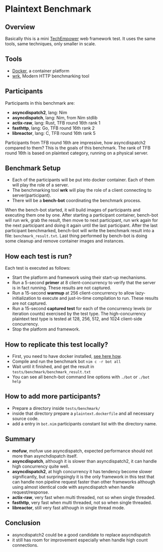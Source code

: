 # Plaintext Benchmark

## Overview
Basically this is a mini [TechEmpower](https://www.techempower.com/benchmarks/)
web framework test. It uses the same tools, same techniques, only smaller in scale.

## Tools
* [Docker](https://www.docker.com/), a container platform
* [wrk](https://github.com/wg/wrk), Modern HTTP benchmarking tool

## Participants
Participants in this benchmark are:
* __asyncdispatch2__, lang: Nim
* __asyncdispatch__, lang: Nim, from Nim stdlib
* __actix-raw__, lang: Rust, TFB round 16th rank 1
* __fasthttp__, lang: Go, TFB round 16th rank 2
* __libreactor__, lang: C, TFB round 16th rank 5

Participants from TFB round 16th are impressive, how asyncdispatch2 compared to them? This is the goals of this benchmark.
The rank of TFB round 16th is based on plaintext category, running on a physical server.

## Benchmark Setup

* Each of the participants will be put into docker container. Each of them will play the role of a server.
* The benchmarking tool __wrk__ will play the role of a client connecting to server(participant).
* There will be a __bench-bot__ coordinating the benchmark process.

When the bench-bot started, it will build images of participants and executing them one by one.
After starting a participant container, bench-bot will run wrk, grab the result,
then move to next participant, run wrk again for the next participant and doing it again until the last participant.
After the last participant benchmarked, bench-bot will write the benchmark result into a file: `benchmark_result.txt`.
Last thing performed by bench-bot is doing some cleanup and remove container images and instances.

## How each test is run?

Each test is executed as follows:
* Start the platform and framework using their start-up mechanisms.
* Run a 5-second __primer__ at 8 client-concurrency to verify that the server is in fact running. These results are not captured.
* Run a 15-second __warmup__ at 256 client-concurrency to allow lazy-initialization to execute and just-in-time compilation to run. These results are not captured.
* Run a 15-second __captured test__ for each of the concurrency levels (or iteration counts) exercised by the test type.
  The high-concurrency plaintext test type is tested at 128, 256, 512, and 1024 client-side concurrency.
* Stop the platform and framework.

## How to replicate this test locally?
* First, you need to have docker installed, [see here how](https://www.digitalocean.com/community/tutorials/how-to-install-and-use-docker-on-ubuntu-18-04).
* Compile and run the benchmark bot `nim c -r bot all`
* Wait until it finished, and get the result in `tests/benchmark/benchmark_result.txt`
* You can see all bench-bot command line options with `./bot` or `./bot help`

## How to add more participants?

* Prepare a directory inside `tests/benchmark/`
* inside that directory prepare a `plaintext.dockerfile` and all necessary source code.
* add a entry in `bot.nim` participants constant list with the directory name.

## Summary
* __mofuw__, mofuw use asyncdispatch, expected performance should not more than asynchdispatch itself.
* __asyncdispatch__, although it is slower than asyncdispatch2, it can handle high concurrency quite well.
* __asyncdispatch2__, at high concurrency it has tendency become slower significantly,
  but surpringsingly it is the only framework in this test that can handle non pipeline request faster than other
  frameworks although using almost identical code with asyncdispatch when handle request/response.
* __actix-raw__, very fast when multi threaded, not so when single threaded.
* __fasthttp__, very fast when multi threaded, not so when single threaded.
* __libreactor__, still very fast although in single thread mode.

## Conclusion
* asyncdispatch2 could be a good candidate to replace asycndispatch
* it still has room for improvement especially when handle high count connections.

